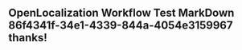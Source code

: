 <properties
ms.topic="hero-topic"
ms.test1="hero-topic"
ms.test2="test"/>

## OpenLocalization Workflow Test MarkDown 86f4341f-34e1-4339-844a-4054e3159967 thanks!

